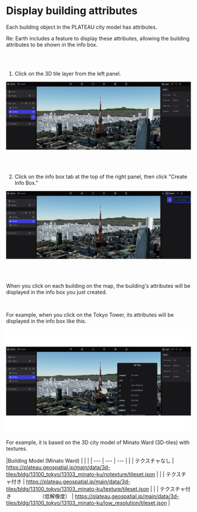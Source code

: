 # Display building attributes

Each building object in the PLATEAU city model has attributes.

Re: Earth includes a feature to display these attributes, allowing the building attributes to be shown in the info box.

<br>
<br>

1. Click on the 3D tile layer from the left panel.

![2024-07-01_22h39_19.png](Display%20building%20attributes%2058a60bf2e9044de39c52397a1def4053/2024-07-01_22h39_19.png)

<br>
<br>

2. Click on the info box tab at the top of the right panel, then click "Create Info Box."

![2024-07-01_22h44_18.png](Display%20building%20attributes%2058a60bf2e9044de39c52397a1def4053/2024-07-01_22h44_18.png)

<br>
<br>

When you click on each building on the map, the building's attributes will be displayed in the info box you just created.

<br>

For example, when you click on the Tokyo Tower, its attributes will be displayed in the info box like this.

![Building Attributes3⃣.png](Display%20building%20attributes%2058a60bf2e9044de39c52397a1def4053/%25E5%25BB%25BA%25E7%2589%25A9%25E3%2581%25AE%25E5%25B1%259E%25E6%2580%25A73.png)

For example, it is based on the 3D city model of Minato Ward (3D-tiles) with textures.

|Building Model (Minato Ward)
|  |  |
| --- | --- | --- |
|  | テクスチャなし | https://plateau.geospatial.jp/main/data/3d-tiles/bldg/13100_tokyo/13103_minato-ku/notexture/tileset.json |
|  | テクスチャ付き | https://plateau.geospatial.jp/main/data/3d-tiles/bldg/13100_tokyo/13103_minato-ku/texture/tileset.json |
|  | テクスチャ付き　　　　　　（低解像度） | https://plateau.geospatial.jp/main/data/3d-tiles/bldg/13100_tokyo/13103_minato-ku/low_resolution/tileset.json |
